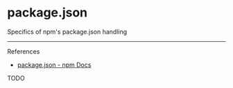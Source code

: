 # package.json

Specifics of npm's package.json handling

---

References

- [package.json - npm Docs](https://docs.npmjs.com/cli/v7/configuring-npm/package-json)

TODO
